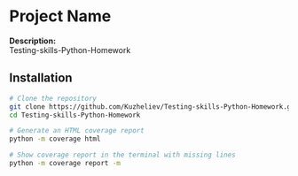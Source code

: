 # Project Name

**Description:**  
Testing-skills-Python-Homework

## Installation

```bash
# Clone the repository
git clone https://github.com/Kuzheliev/Testing-skills-Python-Homework.git
cd Testing-skills-Python-Homework

# Generate an HTML coverage report
python -m coverage html

# Show coverage report in the terminal with missing lines
python -m coverage report -m
